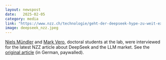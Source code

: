 ```yaml
---
layout: newspost
date:   2025-02-05
category: media
link: "https://www.nzz.ch/technologie/geht-der-deepseek-hype-zu-weit-experten-zweifeln-an-deepseeks-angaben-zu-ihrem-sprachmodell-ld.1869328"
image: deepseek_nzz.jpeg
---
```


[]() [Niels Mündler](https://www.sri.inf.ethz.ch/people/niels) and [Mark Vero](https://www.sri.inf.ethz.ch/people/markvero), doctoral students at the lab, were interviewed for the latest NZZ article about DeepSeek and the LLM market. See the [original article](https://www.nzz.ch/technologie/geht-der-deepseek-hype-zu-weit-experten-zweifeln-an-deepseeks-angaben-zu-ihrem-sprachmodell-ld.1869328) (in German, paywalled).